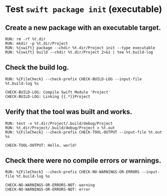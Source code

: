 # Test `swift package init` (executable)

## Create a new package with an executable target.

```
RUN: rm -rf %t.dir
RUN: mkdir -p %t.dir/Project
RUN: %{swift} package --chdir %t.dir/Project init --type executable
RUN: %{swift} build --chdir %t.dir/Project 2>&1 | tee %t.build-log
```

## Check the build log.

```
RUN: %{FileCheck} --check-prefix CHECK-BUILD-LOG --input-file %t.build-log %s
```

```
CHECK-BUILD-LOG: Compile Swift Module 'Project'
CHECK-BUILD-LOG: Linking {{.*}}Project
```

## Verify that the tool was built and works.

```
RUN: test -x %t.dir/Project/.build/debug/Project
RUN: %t.dir/Project/.build/debug/Project > %t.out
RUN: %{FileCheck} --check-prefix CHECK-TOOL-OUTPUT --input-file %t.out %s
```

```
CHECK-TOOL-OUTPUT: Hello, world!
```

## Check there were no compile errors or warnings.

```
RUN: %{FileCheck} --check-prefix CHECK-NO-WARNINGS-OR-ERRORS --input-file %t.build-log %s
```

```
CHECK-NO-WARNINGS-OR-ERRORS-NOT: warning
CHECK-NO-WARNINGS-OR-ERRORS-NOT: error
```
